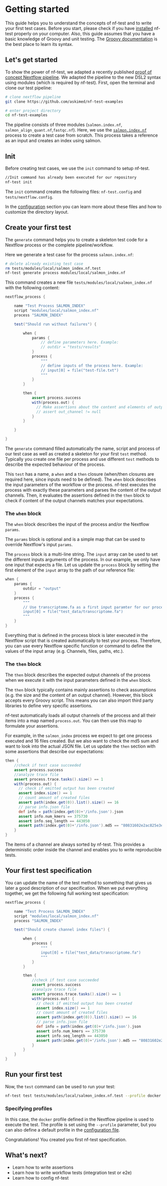 # Getting started

This guide helps you to understand the concepts of nf-test and to write your first test cases. Before you start, please check if you have [installed](installation.md) nf-test properly on your computer. Also, this guide assumes that you have a basic knowledge of Groovy and unit testing. The [Groovy documentation](http://groovy-lang.org/documentation.html) is the best place to learn its syntax.

## Let's get started
To show the power of nf-test, we adapted a recently published [proof of concept Nextflow pipeline](https://github.com/GoekeLab/bioinformatics-workflows/tree/master/nextflow). We adapted the pipeline to the new DSL2 syntax using modules (which is required by nf-test). First, open the terminal and clone our test pipeline:

```bash
# clone nextflow pipeline
git clone https://github.com/askimed/nf-test-examples

# enter project directory
cd nf-test-examples
```

The pipeline consists of three modules (`salmon.index.nf`, `salmon_align_quant.nf`,`fastqc.nf`). Here, we use the [`salmon.index.nf`]() process to create a test case from scratch. This process takes a reference as an input and creates an index using salmon.

## Init

Before creating test cases, we use the `init` command to setup nf-test.

```bash
//Init command has already been executed for our repository
nf-test init
```

The `init` command creates the following files: `nf-test.config` and `tests/nextflow.config`.

In the [configuration](configuration.md) section you can learn more about these files and how to customize the directory layout.


## Create your first test

The `generate` command helps you to create a skeleton test code for a Nextflow process or the complete pipeline/workflow.

Here we generate a test case for the process `salmon.index.nf`:

```bash
# delete already existing test case
rm tests/modules/local/salmon_index.nf.test
nf-test generate process modules/local/salmon_index.nf
```

This command creates a new file `tests/modules/local/salmon_index.nf` with the following content:

```groovy
nextflow_process {

    name "Test Process SALMON_INDEX"
    script "modules/local/salmon_index.nf"
    process "SALMON_INDEX"

    test("Should run without failures") {

        when {
            params {
                // define parameters here. Example:
                // outdir = "tests/results"
            }
            process {
                """
                // define inputs of the process here. Example:
                // input[0] = file("test-file.txt")
                """
            }
        }

        then {
            assert process.success
            with(process.out) {
              // Make assertions about the content and elements of output channels here. Example:
              // assert out_channel != null
            }
        }

    }

}

```

The `generate` command filled automatically the name, script and process of our test case as well as created a skeleton for your first `test` method. Typically you create one file per process and use different `test` methods to describe the expected behaviour of the process.

This `test` has a name, a `when` and a `then` closure (when/then closures are required here, since inputs need to be defined). The `when` block describes the input parameters of the workflow or the process. nf-test executes the process with exactly these parameters and parses the content of the output channels. Then, it evaluates the assertions defined in the `then` block to check if content of the output channels matches your expectations.

### The `when` block

The `when` block describes the input of the process and/or the Nextflow `params`.

The `params` block is optional and is a simple map that can be used to override Nextflow's input `params`.

The `process` block is a multi-line string. The `input` array can be used to set the different inputs arguments of the process. In our example, we only have one input that expects a file. Let us update the `process` block by setting the first element of the `input` array to the path of our reference file:

```groovy
when {
    params {
        outdir = "output"
    }
    process {
        """
        // Use transcriptome.fa as a first input paramter for our process
        input[0] = file("test_data/transcriptome.fa")
        """
    }
}
```

Everything that is defined in the process block is later executed in the Nextflow script that is created automatically to test your process. Therefore, you can use every Nextflow specific function or command to define the values of the input array (e.g. Channels, files, paths, etc.).

### The `then` block

The `then` block describes the expected output channels of the process when we execute it with the input parameters defined in the `when` block.

The `then` block typically contains mainly assertions to check assumptions (e.g. the size and the content of an output channel). However, this block accepts every Groovy script. This means you can also import third party libraries to define very specific assertions.

nf-test automatically loads all output channels of the process and all their items into a map named `process.out`. You can then use this map to formulate your assertions.

For example, in the `salmon_index` process we expect to get one process executed and 16 files created. But we also want to check the md5 sum and want to look into the actual JSON file. Let us update the `then` section with some assertions that describe our expectations:

```groovy
then {
    //check if test case succeeded
    assert process.success
    //analyze trace file
    assert process.trace.tasks().size() == 1
    with(process.out) {
      // check if emitted output has been created
      assert index.size() == 1
      // count amount of created files
      assert path(index.get(0)).list().size() == 16
      // parse info.json file
      def info = path(index.get(0)+'/info.json').json
      assert info.num_kmers == 375730
      assert info.seq_length == 443050
      assert path(index.get(0)+'/info.json').md5 == "80831602e2ac825e3e63ba9df5d23505"
    }
}
```

The items of a channel are always sorted by nf-test. This provides a deterministic order inside the channel and enables you to write reproducible tests.

## Your first test specification

You can update the name of the test method to something that gives us later a good description of our specification. When we put everything together, we get the following full working test specification:

```groovy
nextflow_process {

    name "Test Process SALMON_INDEX"
    script "modules/local/salmon_index.nf"
    process "SALMON_INDEX"

    test("Should create channel index files") {

        when {
            process {
                """
                input[0] = file("test_data/transcriptome.fa")
                """
            }
        }

        then {
            //check if test case succeeded
            assert process.success
            //analyze trace file
            assert process.trace.tasks().size() == 1
            with(process.out) {
              // check if emitted output has been created
              assert index.size() == 1
              // count amount of created files
              assert path(index.get(0)).list().size() == 16
              // parse info.json file
              def info = path(index.get(0)+'/info.json').json
              assert info.num_kmers == 375730
              assert info.seq_length == 443050
              assert path(index.get(0)+'/info.json').md5 == "80831602e2ac825e3e63ba9df5d23505"
            }
        }
    }
}
```

## Run your first test

Now, the `test` command can be used to run your test:

```bash
nf-test test tests/modules/local/salmon_index.nf.test --profile docker
```

### Specifying profiles
In this case, the `docker` profile defined in the Nextflow pipeline is used to execute the test. The profile is set using the `--profile` parameter, but you can also define a default profile in the [configuration file](configuration.md).

Congratulations! You created you first nf-test specification.


## What's next?

- Learn how to write assertions
- Learn how to write workflow tests (integration test or e2e)
- Learn how to config nf-test
